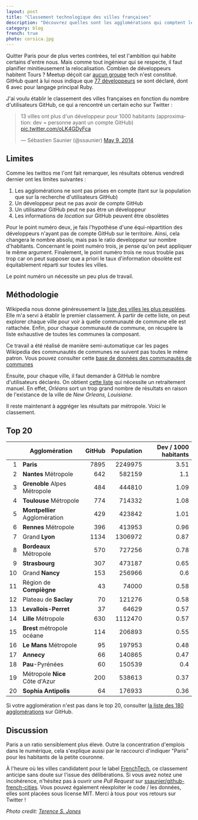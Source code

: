 ```yaml
---
layout: post
title: "Classement technologique des villes françaises"
description: "Découvrez quelles sont les agglomérations qui comptent le plus de développeurs sur GitHub"
category: blog
french: true
photo: corsica.jpg
---
```


Quitter Paris pour de plus vertes contrées, tel est l'ambition qui habite certains d'entre nous. Mais comme tout ingénieur qui se respecte, il faut planifier minitieusement la relocalisation. Combien de développeurs habitent Tours ? Meetup déçoit car [aucun groupe](http://www.meetup.com/find/?allMeetups=true&radius=31&userFreeform=Tours%2C+France&mcId=c1011764&mcName=Tours%2C+FR&sort=default) tech n'est constitué. GitHub quant à lui nous indique que [77 développeurs](https://github.com/search?q=location%3A%22Tours%22&type=Users&ref=searchresults) se sont déclaré, dont 6 avec pour langage principal Ruby.

J'ai voulu établir le classement des villes françaises en fonction du nombre d'utilisateurs GitHub, ce qui a rencontré un certain echo sur Twitter :

<blockquote class="twitter-tweet" lang="en"><p>13 villes ont plus d&#39;un développeur pour 1000 habitants (approximation: dev = personne ayant un compte GitHub) <a href="http://t.co/oLK4GDyFca">pic.twitter.com/oLK4GDyFca</a></p>&mdash; Sébastien Saunier (@ssaunier) <a href="https://twitter.com/ssaunier/statuses/464839588633395200">May 9, 2014</a></blockquote>
<script async src="//platform.twitter.com/widgets.js" charset="utf-8"></script>

## Limites

Comme les twittos me l'ont fait remarquer, les résultats obtenus vendredi dernier ont les limites suivantes :

1. Les agglomérations ne sont pas prises en compte (tant sur la population que sur la recherche d'utilisateurs GitHub)
1. Un développeur peut ne pas avoir de compte GitHub
1. Un utilisateur GitHub peut ne pas être un développeur
1. Les informations de *location* sur GitHub peuvent être obsolètes

Pour le point numéro deux, je fais l'hypothèse d'une équi-répartition des développeurs n'ayant pas de compte GitHub sur le territoire. Ainsi, cela changera le nombre absolu, mais pas le ratio developpeur sur nombre d'habitants. Concernant le point numéro trois, je pense qu'on peut appliquer le même argument. Finalement, le point numéro trois ne nous trouble pas trop car on peut supposer que a priori le taux d'information obsolète est équitablement réparti sur toutes les villes.

Le point numéro un nécessite un peu plus de travail.

## Méthodologie

Wikipedia nous donne généreusement la [liste des villes les plus peuplées](http://fr.wikipedia.org/wiki/Liste_des_communes_de_France_les_plus_peupl%C3%A9es). Elle m'a servi à établir le premier classement. À partir de cette liste, on peut explorer chaque ville pour voir à quelle communauté de commune elle est rattachée. Enfin, pour chaque communauté de commune, on récupère la liste exhaustive de toutes les communes la composant.

Ce travail a été réalisé de manière semi-automatique car les pages Wikipedia des communautés de communes ne suivent pas toutes le même patron. Vous pouvez consulter cette [base de données des communautés de communes](https://github.com/ssaunier/github-french-cities/blob/master/data/french_hubs.yml)

Ensuite, pour chaque ville, il faut demander à GitHub le nombre d'utilisateurs déclarés. On obtient [cette liste](https://github.com/ssaunier/github-french-cities/blob/master/data/github_users_per_city.yml) qui nécessite un retraitement manuel. En effet, *Orléans* sort un trop grand nombre de résultats en raison de l'existance de la ville de *New Orleans, Louisiane*.

Il reste maintenant à aggréger les résultats par métropole. Voici le classement.

## Top 20

|   | Agglomération | GitHub | Population | Dev / 1000 habitants |
|--:| ------------- | -----: | ---------: | -------------------: |
| 1 | **Paris** | 7895 | 2249975 | 3.51  |
| 2 | **Nantes** Métropole | 642| 582159| 1.1 |
| 3 | **Grenoble** Alpes Métropole|484|444810|1.09 |
| 4 | **Toulouse** Métropole|774|714332|1.08 |
| 5 | **Montpellier** Agglomération|429|423842|1.01 |
| 6 | **Rennes** Métropole|396|413953|0.96 |
| 7 | Grand **Lyon** |1134|1306972|0.87 |
| 8 | **Bordeaux** Métropole|570|727256|0.78 |
| 9 | **Strasbourg**|307|473187|0.65 |
|10 | Grand **Nancy**|153|256966|0.6 |
|11 | Région de **Compiègne**|43|74000|0.58 |
|12 | Plateau de **Saclay**|70|121276|0.58 |
|13 | **Levallois-Perret**|37|64629|0.57 |
|14 | **Lille** Métropole|630|1112470|0.57 |
|15 | **Brest** métropole océane|114|206893|0.55 |
|16 | **Le Mans** Métropole|95|197953|0.48 |
|17 | **Annecy** |66|140865|0.47 |
|18 | **Pau**-Pyrénées|60|150539|0.4 |
|19 | Métropole **Nice** Côte d'Azur|200|538613|0.37 |
|20 | **Sophia Antipolis**|64|176933|0.36 |

Si votre agglomération n'est pas dans le top 20, consulter [la liste des 180 agglomérations](https://github.com/ssaunier/github-french-cities/blob/master/data/github_users_per_hubs.csv) sur GitHub.

## Discussion

Paris a un ratio sensiblement plus élevè. Outre la concentration d'emplois dans
le numérique, cela s'explique aussi par le raccourci d'indiquer "Paris" pour les
habitants de la petite couronne.

À l'heure où les villes candidatent pour le label [FrenchTech](http://www.lafrenchtech.com), ce classement anticipe sans doute sur l'issue des délibérations. Si vous avez notez une incohérence, n'hésitez pas à ouvrir une *Pull Request* sur [ssaunier/github-french-cities](https://github.com/ssaunier/github-french-cities). Vous pouvez également réexploiter le code / les données, elles sont placées sous license MIT. Merci à tous pour vos retours sur Twitter !

*Photo credit: [Terence S. Jones](https://www.flickr.com/photos/terence_s_jones/8011517843)*


